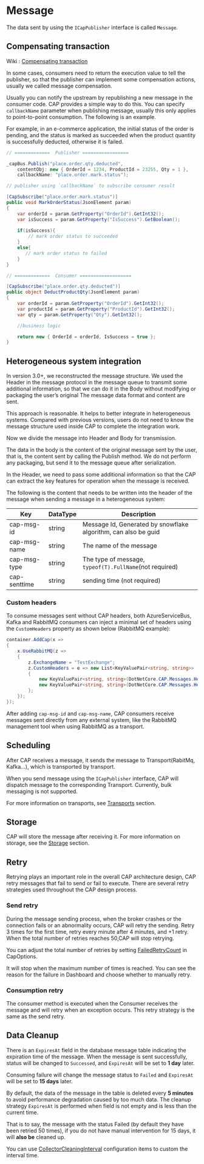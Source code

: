 # Message

The data sent by using the `ICapPublisher` interface is called `Message`.

## Compensating transaction

Wiki :
[Compensating transaction](https://en.wikipedia.org/wiki/Compensating_transaction)

In some cases, consumers need to return the execution value to tell the publisher, so that the publisher can implement some compensation actions, usually we called message compensation.

Usually you can notify the upstream by republishing a new message in the consumer code. CAP provides a simple way to do this. You can specify `callbackName` parameter when publishing message, usually this only applies to point-to-point consumption. The following is an example.

For example, in an e-commerce application, the initial status of the order is pending, and the status is marked as succeeded when the product quantity is successfully deducted, otherwise it is failed.

```C#
// =============  Publisher =================

_capBus.Publish("place.order.qty.deducted", 
    contentObj: new { OrderId = 1234, ProductId = 23255, Qty = 1 }, 
    callbackName: "place.order.mark.status");    

// publisher using `callbackName` to subscribe consumer result

[CapSubscribe("place.order.mark.status")]
public void MarkOrderStatus(JsonElement param)
{
    var orderId = param.GetProperty("OrderId").GetInt32();
    var isSuccess = param.GetProperty("IsSuccess").GetBoolean();
    
    if(isSuccess){
        // mark order status to succeeded
    }
    else{
       // mark order status to failed
    }
}

// =============  Consumer ===================

[CapSubscribe("place.order.qty.deducted")]
public object DeductProductQty(JsonElement param)
{
    var orderId = param.GetProperty("OrderId").GetInt32();
    var productId = param.GetProperty("ProductId").GetInt32();
    var qty = param.GetProperty("Qty").GetInt32();

    //business logic 

    return new { OrderId = orderId, IsSuccess = true };
}
```

## Heterogeneous system integration

In version 3.0+, we reconstructed the message structure. We used the Header in the message protocol in the message queue to transmit some additional information, so that we can do it in the Body without modifying or packaging the user’s original The message data format and content are sent.

This approach is reasonable. It helps to better integrate in heterogeneous systems. Compared with previous versions, users do not need to know the message structure used inside CAP to complete the integration work.

Now we divide the message into Header and Body for transmission.

The data in the body is the content of the original message sent by the user, that is, the content sent by calling the Publish method. We do not perform any packaging, but send it to the message queue after serialization.

In the Header, we need to pass some additional information so that the CAP can extract the key features for operation when the message is received.

The following is the content that needs to be written into the header of the message when sending a message in a heterogeneous system:

 Key | DataType | Description
-- | --| --
cap-msg-id |  string | Message Id, Generated by snowflake algorithm, can also be guid
cap-msg-name | string | The name of the message
cap-msg-type | string | The type of message, `typeof(T).FullName`(not required)
cap-senttime | string | sending time (not required)

### Custom headers
To consume messages sent without CAP headers, both AzureServiceBus, Kafka and RabbitMQ consumers can inject a minimal set of headers using the `CustomHeaders` property as shown below (RabbitMQ example):
```C#
container.AddCap(x =>
{
    x.UseRabbitMQ(z =>
    {
        z.ExchangeName = "TestExchange";
        z.CustomHeaders = e => new List<KeyValuePair<string, string>>
        {
            new KeyValuePair<string, string>(DotNetCore.CAP.Messages.Headers.MessageId, SnowflakeId.Default().NextId().ToString()),
            new KeyValuePair<string, string>(DotNetCore.CAP.Messages.Headers.MessageName, e.RoutingKey)
        };
    });
});
```

After adding `cap-msg-id` and `cap-msg-name`, CAP consumers receive messages sent directly from any external system, like the RabbitMQ management tool when using RabbitMQ as a transport.

## Scheduling

After CAP receives a message, it sends the message to Transport(RabitMq, Kafka...), which is transported by transport.
 
When you send message using the `ICapPublisher` interface, CAP will dispatch message to the corresponding Transport. Currently, bulk messaging is not supported.

For more information on transports, see [Transports](../transport/general.md) section.

## Storage 

CAP will store the message after receiving it. For more information on storage, see the [Storage](../storage/general.md) section.

## Retry

Retrying plays an important role in the overall CAP architecture design, CAP retry messages that fail to send or fail to execute. There are several retry strategies used throughout the CAP design process.

### Send retry

During the message sending process, when the broker crashes or the connection fails or an abnormality occurs, CAP will retry the sending. Retry 3 times for the first time, retry every minute after 4 minutes, and +1 retry. When the total number of retries reaches 50,CAP will stop retrying.

You can adjust the total number of retries by setting [FailedRetryCount](../configuration#failedretrycount) in CapOptions.

It will stop when the maximum number of times is reached. You can see the reason for the failure in Dashboard and choose whether to manually retry.

### Consumption retry

The consumer method is executed when the Consumer receives the message and will retry when an exception occurs. This retry strategy is the same as the send retry.

## Data Cleanup

There is an `ExpiresAt` field in the database message table indicating the expiration time of the message. When the message is sent successfully, status will be changed to `Successed`, and `ExpiresAt` will be set to **1 day** later. 

Consuming failure will change the message status to `Failed` and `ExpiresAt` will be set to **15 days** later.

By default, the data of the message in the table is deleted every **5 minutes** to avoid performance degradation caused by too much data. The cleanup strategy `ExpiresAt` is performed when field is not empty and is less than the current time. 

That is to say, the message with the status Failed (by default they have been retried 50 times), if you do not have manual intervention for 15 days, it will **also be** cleaned up.

You can use [CollectorCleaningInterval](../configuration#collectorcleaninginterval) configuration items to custom the interval time.
